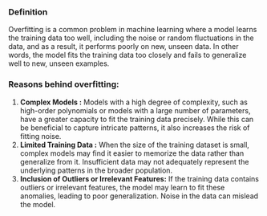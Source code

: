 ### Definition
Overfitting is a common problem in machine learning where a model learns the training data too well, including the noise or random fluctuations in the data, and as a result, it performs poorly on new, unseen data. In other words, the model fits the training data too closely and fails to generalize well to new, unseen examples.

### Reasons behind overfitting:
1. **Complex Models :** Models with a high degree of complexity, such as high-order polynomials or models with a large number of parameters, have a greater capacity to fit the training data precisely. While this can be beneficial to capture intricate patterns, it also increases the risk of fitting noise.
2.  **Limited Training Data :**  When the size of the training dataset is small, complex models may find it easier to memorize the data rather than generalize from it. Insufficient data may not adequately represent the underlying patterns in the broader population.
3. **Inclusion of Outliers or Irrelevant Features:** If the training data contains outliers or irrelevant features, the model may learn to fit these anomalies, leading to poor generalization. Noise in the data can mislead the model.